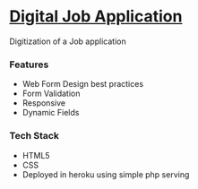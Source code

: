 # [Digital Job Application](https://ux-interface.herokuapp.com/)
Digitization of a Job application

### Features
- Web Form Design best practices
- Form Validation
- Responsive
- Dynamic Fields
### Tech Stack
- HTML5
- CSS
- Deployed in heroku using simple php serving
